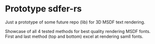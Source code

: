 # Prototype sdfer-rs

Just a prototype of some future repo (lib) for 3D MSDF text rendering.

Showcase of all 4 tested methods for best quality rendering MSDF fonts. 
First and last method (top and bottom) excel at rendering samll fonts.

